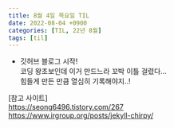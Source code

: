```yaml
---
title: 8월 4일 목요일 TIL
date: 2022-08-04 +0900
categories: [TIL, 22년 8월]
tags: [til]
---
```


- 깃허브 블로그 시작!  
코딩 왕초보인데 이거 만드느라 꼬박 이틀 걸렸다...  
힘들게 만든 만큼 열심히 기록해야지..!


[참고 사이트]  
<https://seong6496.tistory.com/267>  
<https://www.irgroup.org/posts/jekyll-chirpy/>
